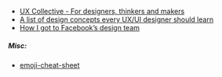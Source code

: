 - [UX Collective - For designers, thinkers and makers](https://uxdesign.cc/)
- [A list of design concepts every UX/UI designer should learn](https://uxdesign.cc/a-list-of-design-concepts-every-ux-ui-designer-should-learn-7e2d8412b391)
- [How I got to Facebook’s design team](https://uxdesign.cc/how-i-got-to-facebook-design-559436dd7ea8)

##### Misc: 
- [emoji-cheat-sheet](https://github.com/ikatyang/emoji-cheat-sheet/blob/master/README.md)
